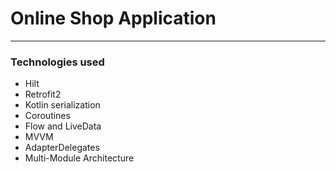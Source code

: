 # Online Shop Application

---

### Technologies used

* Hilt
* Retrofit2
* Kotlin serialization
* Coroutines
* Flow and LiveData
* MVVM
* AdapterDelegates
* Multi-Module Architecture
